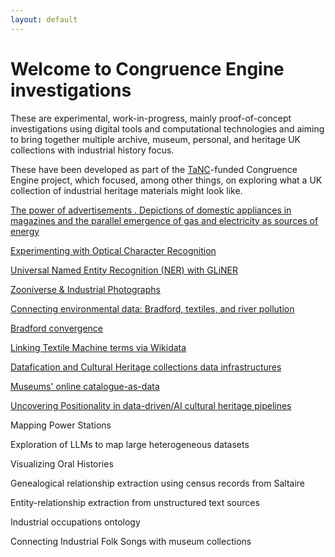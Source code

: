 ```yaml
---
layout: default
---
```




# Welcome to Congruence Engine investigations


These are experimental, work-in-progress, mainly proof-of-concept investigations using digital tools and computational technologies and aiming to bring together multiple archive, museum, personal, and heritage UK collections with industrial history focus. 


These have been developed as part of the [TaNC](https://www.nationalcollection.org.uk)-funded Congruence Engine project, which focused, among other things, on exploring what a UK collection of industrial heritage materials might look like.




[The power of advertisements .  Depictions of domestic appliances in magazines and the parallel emergence of gas and electricity as sources of energy](https://congruence-engine.github.io/The-power-of-advertisements/)




[Experimenting with Optical Character Recognition](https://congruence-engine.github.io/experimenting-with-optical-character-recognition/)



[Universal Named Entity Recognition (NER) with GLiNER](https://congruence-engine.github.io/universal-ner-with-gliner/)



[Zooniverse & Industrial Photographs](https://congruence-engine.github.io/zooniverse-industrial-photographs/)



[Connecting environmental data: Bradford, textiles, and river pollution](https://congruence-engine.github.io/connecting-environmental-data/)



[Bradford convergence](https://congruence-engine.github.io/bradford-convergence/)



[Linking Textile Machine terms via Wikidata](https://congruence-engine.github.io/experimenting-wikidata/)



[Datafication and Cultural Heritage collections data infrastructures](https://congruence-engine.github.io/datafication-cultural-heritage-institutions/)


[Museums' online catalogue-as-data](https://congruence-engine.github.io/catalogues-as-data/)


[Uncovering Positionality in data-driven/AI cultural heritage pipelines](https://congruence-engine.github.io/uncovering-positionality/)



Mapping Power Stations


Exploration of LLMs to map large heterogeneous datasets

Visualizing Oral Histories

Genealogical relationship extraction using census records from Saltaire

Entity-relationship extraction from unstructured text sources

Industrial occupations ontology

Connecting Industrial Folk Songs with museum collections
